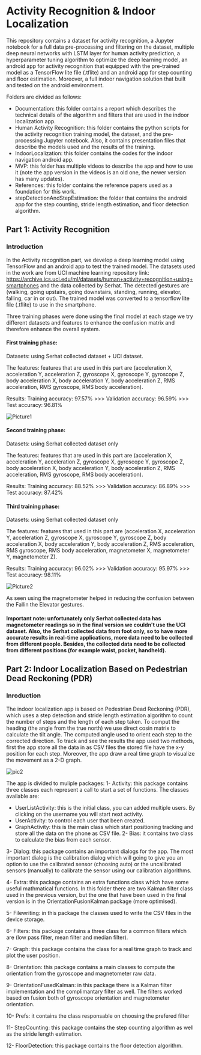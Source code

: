 # Activity Recognition & Indoor Localization
This repository contains a dataset for activity recognition, a Jupyter notebook for a full data pre-processing and filtering on the dataset, multiple deep neural networks with LSTM layer for human activity prediction, a hyperparameter tuning algorithm to optimize the deep learning model, an android app for activity recognition that equipped with the pre-trained model as a TensorFlow lite file (.tflite) and an android app for step counting and floor estimation. Moreover, a full indoor navigation solution that built and tested on the android environment.

Folders are divided as follows:

* Documentation: this folder contains a report which describes the technical details of the algorithm and filters that are used in the indoor localization app.
* Human Activity Recognition: this folder contains the python scripts for the activity recognition training model, the dataset, and the pre-processing Jupyter notebook. Also, it contains presentation files that describe the models used and the results of the training.
* IndoorLocalization: this folder contains the codes for the indoor navigation android app.
* MVP: this folder has multiple videos to describe the app and how to use it (note the app version in the videos is an old one, the newer version has many updates).
* References: this folder contains the reference papers used as a foundation for this work.
* stepDetectionAndStepEstimation: the folder that contains the android app for the step counting, stride length estimation, and floor detection algorithm.

## Part 1: Activity Recognition

### Introduction
In the Activity recognition part, we develop a deep learning model using TensorFlow and an android app to test the trained model. The datasets used in the work are from UCI machine learning repository link: https://archive.ics.uci.edu/ml/datasets/human+activity+recognition+using+smartphones and the data collected by Serhat. The detected gestures are (walking, going upstairs, going downstairs, standing, running, elevator, falling, car in or out). The trained model was converted to a tensorflow lite file (.tflite) to use in the smartphone. 

Three training phases were done using the final model at each stage we try different datasets and features to enhance the confusion matrix and therefore enhance the overall system.

#### First training phase: 
Datasets: using Serhat collected dataset + UCI dataset. 

The features: features that are used in this part are (acceleration X, acceleration Y, acceleration Z, gyroscope X, gyroscope Y, gyroscope Z, body acceleration X, body acceleration Y, body acceleration Z, RMS acceleration, RMS gyroscope, RMS body acceleration).

Results: Training accuracy: 97.57% >>> Validation accuracy: 96.59% >>> Test accuracy: 96.81%

![Picture1](https://user-images.githubusercontent.com/43111249/92290014-4a6c7a00-ef1b-11ea-90d7-e8ca61b028f7.png)

#### Second training phase: 
Datasets: using Serhat collected dataset only

The features: features that are used in this part are (acceleration X, acceleration Y, acceleration Z, gyroscope X, gyroscope Y, gyroscope Z, body acceleration X, body acceleration Y, body acceleration Z, RMS acceleration, RMS gyroscope, RMS body acceleration).

Results: Training accuracy: 88.52% >>> Validation accuracy: 86.89% >>> Test accuracy: 87.42%

#### Third training phase: 
Datasets: using Serhat collected dataset only

The features: features that used in this part are (acceleration X, acceleration Y, acceleration Z, gyroscope X, gyroscope Y, gyroscope Z, body acceleration X, body acceleration Y, body acceleration Z, RMS acceleration, RMS gyroscope, RMS body acceleration, magnetometer X, magnetometer Y, magnetometer Z).

Results: Training accuracy: 96.02% >>> Validation accuracy: 95.97% >>> Test accuracy: 98.11%

![Picture2](https://user-images.githubusercontent.com/43111249/92290029-55bfa580-ef1b-11ea-8314-441537567300.png)

As seen using the magnetometer helped in reducing the confusion between the Fallin the Elevator gestures.

#### Important note: unfortunately only Serhat collected data has magnetometer readings so in the final version we couldn't use the UCI dataset. Also, the Serhat collected data from foot only, so to have more accurate results in real-time applications, more data need to be collected from different people. Besides, the collected data need to be collected from different positions (for example waist, pocket, handheld).

## Part 2: Indoor Localization Based on Pedestrian Dead Reckoning (PDR)

### Inroduction
The indoor localization app is based on Pedestrian Dead Reckoning (PDR), which uses a step detection and stride length estimation algorithm to count the number of steps and the length of each step taken. To comput the heading (the angle from the true north) we use direct cosin matrix to calculate the tilt angle. The computed angle used to orient each step to the corrected direction. To track and see the results the app used two methods, first the app store all the data in as CSV files the stored file have the x-y position for each step. Moreover, the app draw a real time graph to visualize the movement as a 2-D graph.

![pic2](https://user-images.githubusercontent.com/43111249/92305713-63644200-ef92-11ea-8f53-5e1bc9c24b6d.png)

The app is divided to muliple packages:
1- Activity: this package contains three classes each represent a call to start a set of functions. The classes available are:
* UserListActivity: this is the initial class, you can added multiple users. By clicking on the username you will start next activity.
* UserActivity: to control each user that been created.
* GraphActivity: this is the main class which start positioning tracking and store all the data on the phone as CSV file.
2- Bias: it contains two class to calculate the bias from each sensor.

3- Dialog: this package contains an important dialogs for the app. The most important dialog is the calibration dialog which will going to give you an option to use the calibrated sensor (choosing auto) or the uncalibrated sensors (manually) to calibrate the sensor using our calibration algorithms.

4- Extra: this package contains an extra functions class which have some useful mathmatical functions. In this folder there are two Kalman filter class used in the previous version, but the one that have been used in the final version is in the OrientationFusionKalman package (more optimised).

5- Filewriting: in this package the classes used to write the CSV files in the device storage.

6- Filters: this package contains a three class for a common filters which are (low pass filter, mean filter and median filter).

7- Graph: this package contains the class for a real time graph to track and plot the user position.

8- Orientation: this package contains a main classes to compute the orientation from the gyroscope and magnetometer raw data.

9- OrientationFusedKalman: in this package there is a Kalman filter implementation and the complimantary filter as well. The filters worked based on fusion both of gyroscope orientation and magnetometer orientation.

10- Prefs: it contains the class responsable on choosing the prefered filter

11- StepCounting: this package contains the step counting algorithm as well as the stride length estimation.

12- FloorDetection: this package contains the floor detection algorithm.
